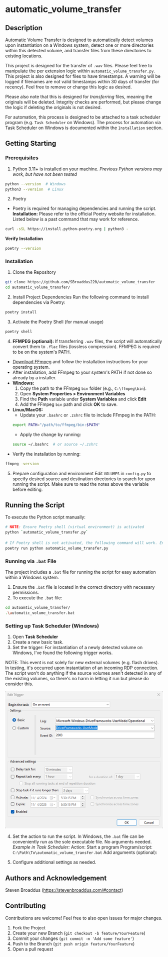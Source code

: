 # automatic_volume_transfer

## Description

Automatic Volume Transfer is designed to automatically detect volumes upon instantiation on a Windows system, detect one or more directories within this detected volume, and transfer files from these directories to existing locations. 

This project is designed for the transfer of `.wav` files. Please feel free to manipulate the per extension logic within `automatic_volume_transfer.py`.
This project is also designed for files to have timestamps. A warning will be logged if filenames are not valid timestamps within 30 days of transfer (for recency). Feel free to remove or change this logic as desired.

Please also note that this is designed for *transferring* files, meaning the originals will be deleted. Integrity checks are performed, but please change the logic if deleting the originals is not desired.

For automation, this process is designed to be attached to a task scheduler program (e.g. `Task Scheduler` on Windows). The process for automation via Task Scheduler on Windows is documented within the `Installation` section.

## Getting Starting

### Prerequisites

1. Python 3.11+ is installed on your machine. 
*Previous Python versions may work, but have not been tested*
```bash
python --version  # Windows
python3 --version  # Linux
```

2. Poetry
- Poetry is required for managing dependencies and running the script.
**Installation:**
Please refer to the official Poetry website for installation. Listed below is a past command that may work for reference.
```bash
curl -sSL https://install.python-poetry.org | python3 -
```
**Verify Installation**
```bash
poetry --version
```

### Installation

1. Clone the Repository
```bash
git clone https://github.com/SBroaddus220/automatic_volume_transfer
cd automatic_volume_transfer/
```

2. Install Project Dependencies
Run the following command to install dependencies via Poetry:
```bash
poetry install
```

3. Activate the Poetry Shell (for manual usage)
```bash
poetry shell
```

4. **FFMPEG (optional):** If transferring `.wav` files, the script will automatically convert them to `.flac` files (lossless compression). 
FFMPEG is required to be on the system's PATH.
- [Download FFmpeg](https://ffmpeg.org/download.html) and follow the installation instructions for your operating system.
- After installation, add FFmpeg to your system's PATH if not done so already by a installer.
- **Windows:**
    1. Copy the path to the FFmpeg `bin` folder (e.g., `C:\ffmpeg\bin`).
    2. Open **System Properties > Environment Variables**
    3. Find the **Path** variable under **System Variables** and click **Edit**
    4. Add the FFmpeg `bin` path and click **OK** to save.
- **Linux/MacOS:**
    - Update your `.bashrc` or `.zshrc` file to include FFmpeg in the PATH:
    ```bash
    export PATH="/path/to/ffmpeg/bin:$PATH"
    ```
    - Apply the change by running:
    ```bash
    source ~/.bashrc  # or source ~/.zshrc
    ```
- Verify the installation by running:
```bash
ffmpeg -version
```

5. Prepare configuration and environment
Edit `VOLUMES` in `config.py` to specify desired source and destination directories to search for upon running the script.
Make sure to read the notes above the variable before editing.

## Running the Script
To execute the Python script manually:
```bash
# NOTE: Ensure Poetry shell (virtual environment) is activated
python `automatic_volume_transfer.py`

# If Poetry shell is not activated, the following command will work. Ensure you are in the project directory.
poetry run python automatic_volume_transfer.py 
```

### Running via `.bat` File
The project includes a `.bat` file for running the script for easy automation within a Windows system.
1. Ensure the `.bat` file is located in the correct directory with necessary permissions.
2. To execute the `.bat` file:
```bash
cd autoamtic_volume_transfer/
.\automatic_volume_transfer.bat
```

### Setting up Task Scheduler (Windows)
1. Open **Task Scheduler**
2. Create a new basic task.
3. Set the trigger:
For instantiation of a newly detected volume on Windows, I've found the following trigger works.

NOTE: This event is not solely for new external volumes (e.g. flash drives). 
In testing, it's occurred upon instantiation of an incoming RDP connection.
The script won't do anything if the source volumes aren't detected in any of the existing volumes, so there's no harm in letting it run but please do consider this.

![Settings for working Task Scheduler trigger event.](./media/task_scheduler_trigger.png)

4. Set the action to run the script. In Windows, the `.bat` file can be conveniently run as the sole executable file. No arguments needed.
*Example in Task Scheduler:*
Action: Start a program
Program/script: `C:\Path\To\automatic_volume_transfer.bat`
Add arguments (optional): 

5. Configure additional settings as needed.

## Authors and Acknowledgement
Steven Broaddus (https://stevenbroaddus.com/#contact)

## Contributing
Contributions are welcome! Feel free to also open issues for major changes.

1. Fork the Project
2. Create your new Branch (`git checkout -b feature/YourFeature`)
3. Commit your changes (`git commit -m 'Add some feature'`)
4. Push to the Branch (`git push origin feature/YourFeature`)
5. Open a pull request

